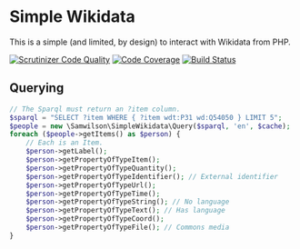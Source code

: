 Simple Wikidata
===============

This is a simple (and limited, by design) to interact with Wikidata from PHP.

[![Scrutinizer Code Quality](https://scrutinizer-ci.com/g/samwilson/simple-wikidata/badges/quality-score.png?b=master)](https://scrutinizer-ci.com/g/samwilson/simple-wikidata/?branch=master)
[![Code Coverage](https://scrutinizer-ci.com/g/samwilson/simple-wikidata/badges/coverage.png?b=master)](https://scrutinizer-ci.com/g/samwilson/simple-wikidata/?branch=master)
[![Build Status](https://scrutinizer-ci.com/g/samwilson/simple-wikidata/badges/build.png?b=master)](https://scrutinizer-ci.com/g/samwilson/simple-wikidata/build-status/master)

## Querying

```php
// The Sparql must return an ?item column.
$sparql = "SELECT ?item WHERE { ?item wdt:P31 wd:Q54050 } LIMIT 5";
$people = new \Samwilson\SimpleWikidata\Query($sparql, 'en', $cache);
foreach ($people->getItems() as $person) {
    // Each is an Item.
    $person->getLabel();
    $person->getPropertyOfTypeItem();
    $person->getPropertyOfTypeQuantity();
    $person->getPropertyOfTypeIdentifier(); // External identifier
    $person->getPropertyOfTypeUrl();
    $person->getPropertyOfTypeTime();
    $person->getPropertyOfTypeString(); // No language
    $person->getPropertyOfTypeText(); // Has language
    $person->getPropertyOfTypeCoord();
    $person->getPropertyOfTypeFile(); // Commons media
}
```

